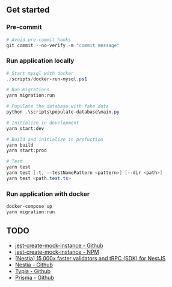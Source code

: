 ## Get started

### Pre-commit

```powershell
# Avoid pre-commit hooks
git commit --no-verify -m "commit message"
```

### Run application locally

```powershell
# Start mysql with docker
./scripts/docker-run-mysql.ps1

# Run migrations
yarn migration:run

# Populate the database with fake data
python .\scripts\populate-database\main.py

# Initialize in development
yarn start:dev

# Build and initialize in profuction
yarn build
yarn start:prod

# Test
yarn test
yarn test [-t, --testNamePattern <pattern>] [--dir <path>]
yarn test <path.test.ts>
```

### Run application with docker

```powershell
docker-compose up
yarn migration:run
```

## TODO

* [jest-create-mock-instance - Github](https://github.com/asvetliakov/jest-create-mock-instance)
* [jest-create-mock-instance - NPM](https://www.npmjs.com/package/jest-create-mock-instance)
* [ [Nestia] 15,000x faster validators and tRPC (SDK) for NestJS](https://dev.to/samchon/nestia-15000x-faster-validators-and-trpc-sdk-for-nestjs-248k)
* [Nestia - Github](https://github.com/samchon/nestia)
* [Typia - Github](https://github.com/samchon/typia)
* [Prisma - Github](https://github.com/prisma/prisma)
